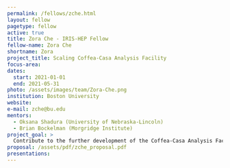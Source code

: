 ```yaml
---
permalink: /fellows/zche.html
layout: fellow
pagetype: fellow
active: true
title: Zora Che - IRIS-HEP Fellow
fellow-name: Zora Che
shortname: Zora
project_title: Scaling Coffea-Casa Analysis Facility
focus-area:
dates:
  start: 2021-01-01
  end: 2021-05-31
photo: /assets/images/team/Zora-Che.png
institution: Boston University
website:
e-mail: zche@bu.edu
mentors:
  - Oksana Shadura (University of Nebraska-Lincoln)
  - Brian Bockelman (Morgridge Institute)
project_goal: >
  Contribute to the further development of the Coffea-Casa Analysis Facility (AF) at University of Nebraska-Lincoln (UNL), to expand a gallery of Coffea-Casa analysis samples with existing analysis from CMS adapted to be executed in AF@UNL. I will facilitate the use of Coffea-Casa AF for Boston University and UNL CMS physicists currently working with NanoAOD datasets and investigation of possibility to use Arrow Dataset API as an input to Coffea for further integration with Skyhook DM.
proposal: /assets/pdf/zche_proposal.pdf
presentations:
---
```

